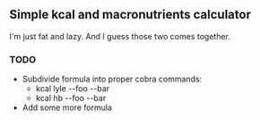 ## Simple kcal and macronutrients calculator

I'm just fat and lazy. And I guess those two comes together.

### TODO
- Subdivide formula into proper cobra commands:
  - kcal lyle --foo --bar
  - kcal hb --foo --bar
- Add some more formula
